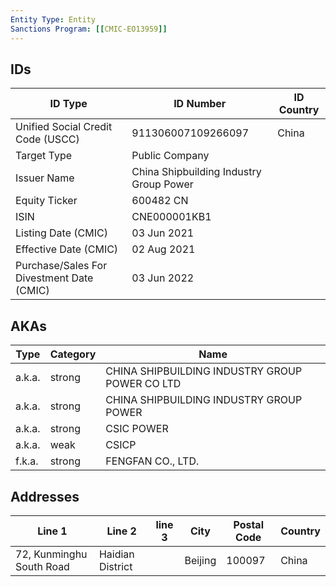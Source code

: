 ```yaml
---
Entity Type: Entity
Sanctions Program: [[CMIC-EO13959]]
---
```


## IDs
| ID Type | ID Number | ID Country |
|---------|-----------|------------|
| Unified Social Credit Code (USCC) | 911306007109266097 | China |
| Target Type | Public Company |  |
| Issuer Name | China Shipbuilding Industry Group Power |  |
| Equity Ticker | 600482 CN |  |
| ISIN | CNE000001KB1 |  |
| Listing Date (CMIC) | 03 Jun 2021 |  |
| Effective Date (CMIC) | 02 Aug 2021 |  |
| Purchase/Sales For Divestment Date (CMIC) | 03 Jun 2022 |  |


## AKAs
| Type | Category | Name      | 
|------|----------|-----------|
| a.k.a. | strong | CHINA SHIPBUILDING INDUSTRY GROUP POWER CO LTD |
| a.k.a. | strong | CHINA SHIPBUILDING INDUSTRY GROUP POWER |
| a.k.a. | strong | CSIC POWER |
| a.k.a. | weak | CSICP |
| f.k.a. | strong | FENGFAN CO., LTD. |


## Addresses
| Line 1 | Line 2 | line 3 | City | Postal Code| Country | 
|--------|--------|--------|------|------------|---------|
| 72, Kunminghu South Road | Haidian District |  | Beijing | 100097 | China |

